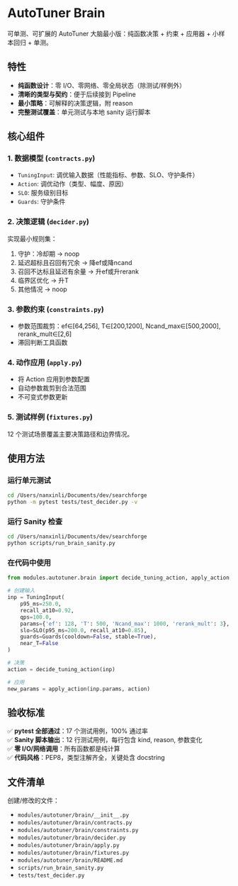 # AutoTuner Brain

可单测、可扩展的 AutoTuner 大脑最小版：纯函数决策 + 约束 + 应用器 + 小样本回归 + 单测。

## 特性

- **纯函数设计**：零 I/O、零网络、零全局状态（除测试/样例外）
- **清晰的类型与契约**：便于后续接到 Pipeline
- **最小策略**：可解释的决策逻辑，附 reason
- **完整测试覆盖**：单元测试与本地 sanity 运行脚本

## 核心组件

### 1. 数据模型 (`contracts.py`)
- `TuningInput`: 调优输入数据（性能指标、参数、SLO、守护条件）
- `Action`: 调优动作（类型、幅度、原因）
- `SLO`: 服务级别目标
- `Guards`: 守护条件

### 2. 决策逻辑 (`decider.py`)
实现最小规则集：
1. 守护：冷却期 → noop
2. 延迟超标且召回有冗余 → 降ef或降ncand
3. 召回不达标且延迟有余量 → 升ef或升rerank
4. 临界区优化 → 升T
5. 其他情况 → noop

### 3. 参数约束 (`constraints.py`)
- 参数范围裁剪：ef∈[64,256], T∈[200,1200], Ncand_max∈[500,2000], rerank_mult∈[2,6]
- 滞回判断工具函数

### 4. 动作应用 (`apply.py`)
- 将 Action 应用到参数配置
- 自动参数裁剪到合法范围
- 不可变式参数更新

### 5. 测试样例 (`fixtures.py`)
12 个测试场景覆盖主要决策路径和边界情况。

## 使用方法

### 运行单元测试
```bash
cd /Users/nanxinli/Documents/dev/searchforge
python -m pytest tests/test_decider.py -v
```

### 运行 Sanity 检查
```bash
cd /Users/nanxinli/Documents/dev/searchforge
python scripts/run_brain_sanity.py
```

### 在代码中使用
```python
from modules.autotuner.brain import decide_tuning_action, apply_action, TuningInput, SLO, Guards

# 创建输入
inp = TuningInput(
    p95_ms=250.0,
    recall_at10=0.92,
    qps=100.0,
    params={'ef': 128, 'T': 500, 'Ncand_max': 1000, 'rerank_mult': 3},
    slo=SLO(p95_ms=200.0, recall_at10=0.85),
    guards=Guards(cooldown=False, stable=True),
    near_T=False
)

# 决策
action = decide_tuning_action(inp)

# 应用
new_params = apply_action(inp.params, action)
```

## 验收标准

✅ **pytest 全部通过**：17 个测试用例，100% 通过率  
✅ **Sanity 脚本输出**：12 行测试用例，每行包含 kind, reason, 参数变化  
✅ **零 I/O/网络调用**：所有函数都是纯计算  
✅ **代码风格**：PEP8，类型注解齐全，关键处含 docstring

## 文件清单

创建/修改的文件：
- `modules/autotuner/brain/__init__.py`
- `modules/autotuner/brain/contracts.py`
- `modules/autotuner/brain/constraints.py`
- `modules/autotuner/brain/decider.py`
- `modules/autotuner/brain/apply.py`
- `modules/autotuner/brain/fixtures.py`
- `modules/autotuner/brain/README.md`
- `scripts/run_brain_sanity.py`
- `tests/test_decider.py`
